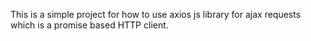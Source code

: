 This is a simple project for how to use axios js library for ajax requests which is a promise based HTTP client.
